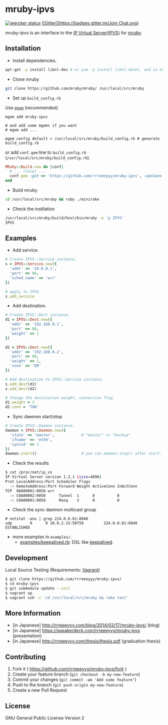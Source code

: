 # mruby-ipvs

[![wercker status](https://app.wercker.com/status/ebc274270b5be552c38d235d307e85aa/s "wercker status")](https://app.wercker.com/project/bykey/ebc274270b5be552c38d235d307e85aa)
[![Gitter](https://badges.gitter.im/Join Chat.svg)](https://gitter.im/rrreeeyyy/mruby-ipvs?utm_source=badge&utm_medium=badge&utm_campaign=pr-badge)

mruby-ipvs is an interface to the [IP Virtual Server(IPVS)](http://www.linuxvirtualserver.org/software/ipvs.html) for [mruby](https://github.com/mruby/mruby/).

## Installation

* Install dependencies.

```bash
apt-get -y install libnl-dev # or yum -y install libnl-devel, and so on...
```

* Clone mruby

```bash
git clone https://github.com/mruby/mruby/ /usr/local/src/mruby
```

* Set up `build_config.rb`

Use [`mgem`](https://github.com/mruby/mgem-list) (recommended)

```
mgem add mruby-ipvs

# and add some mgems if you want
# mgem add ...

mgem config default > /usr/local/src/mruby/build_config.rb # generate build_config.rb
```

or add `conf.gem` line to `build_config.rb` (`/usr/local/src/mruby/build_config.rb`).

```ruby
MRuby::Build.new do |conf|
  # ... (snip) ...
  conf.gem :git => 'https://github.com/rrreeeyyy/mruby-ipvs', :options => '--recursive'
end
```

* Build mruby

```bash
cd /usr/local/src/mruby && ruby ./minirake
```

* Check the instllation

```bash
/usr/local/src/mruby/build/host/bin/mruby -e 'p IPVS'
IPVS
```

## Examples

* Add service.

```ruby
# Create IPVS::Service instance.
s = IPVS::Service.new({
  'addr' => '10.0.0.1',
  'port' => 80,
  'sched_name' => 'wrr'
})

# apply to IPVS.
s.add_service
```

* Add destination.

```ruby
# Create IPVS::Dest instance.
d1 = IPVS::Dest.new({
  'addr' => '192.168.0.1',
  'port' => 80,
  'weight' => 1
})

d2 = IPVS::Dest.new({
  'addr' => '192.168.0.2',
  'port' => 80,
  'weight' => 1,
  'conn' => 'DR'
})

# Add destination to IPVS::Service instance.
s.add_dest(d1)
s.add_dest(d2)

# Change the destination weight, connection flag.
d1.weight = 3
d2.conn = 'TUN'
```

* Sync daemon start/stop

```ruby
# Create IPVS::Daemon instance.
daemon = IPVS::Daemon.new({
  'state' => 'master',            # "master" or "backup"
  'ifname' => 'eth0',
  'syncid' => 1
})
daemon.start()                    # you can daemon.stop() after start.
```

* Check the results

```bash
$ cat /proc/net/ip_vs
IP Virtual Server version 1.2.1 (size=4096)
Prot LocalAddress:Port Scheduler Flags
  -> RemoteAddress:Port Forward Weight ActiveConn InActConn
TCP  0A000001:0050 wrr
  -> C0A80002:0050      Tunnel  1      0          0
  -> C0A80001:0050      Masq    3      0          0
```

* Check the sync daemon multicast group

```
# netstat -anu | grep 224.0.0.81:8848
udp        0      0 10.0.2.15:50758         224.0.0.81:8848         ESTABLISHED
```

* more examples in `examples/`.
    * [examples/keepalived.rb](./examples/keepalived.rb): DSL like [keepalived](https://github.com/acassen/keepalived/commits/master).

## Development

Local Source Testing (Requirements: [Vagrant](https://www.vagrantup.com/))

```bash
$ git clone https://github.com/rrreeeyyy/mruby-ipvs/
$ cd mruby-ipvs
$ git submodule update --init
$ vagrant up
$ vagrant ssh -c 'cd /usr/local/src/mruby && rake test'
```

## More Information

* [in Japanese] http://rrreeeyyy.com/blog/2014/03/17/mruby-ipvs/ (blog)
* [in Japanese] https://speakerdeck.com/rrreeeyyy/mruby-ipvs (presentation)
* [in Japanese] http://rrreeeyyy.com/thesis/thesis.pdf (graduation thesis)

## Contributing

1. Fork it ( https://github.com/rrreeeyyy/mruby-ipvs/fork )
2. Create your feature branch (`git checkout -b my-new-feature`)
3. Commit your changes (`git commit -am 'Add some feature'`)
4. Push to the branch (`git push origin my-new-feature`)
5. Create a new Pull Request

## License

GNU General Public License Version 2
